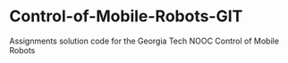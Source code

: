# Control-of-Mobile-Robots-GIT
Assignments solution code for the Georgia Tech NOOC Control of Mobile Robots
